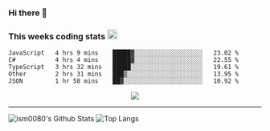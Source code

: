 ### Hi there 👋

<!--START_SECTION:giphy-->
<!--END_SECTION:giphy-->

### This weeks coding stats <img src="https://media1.giphy.com/media/LmNwrBhejkK9EFP504/giphy.gif?cid=ecf05e4723nsktnyyj53u162g7cy5rjqfg6gz06kxdg5y55g&rid=giphy.gif" width="20" height="20" />
<!--START_SECTION:waka-->
```text
JavaScript   4 hrs 9 mins    █████▓░░░░░░░░░░░░░░░░░░░   23.02 % 
C#           4 hrs 4 mins    █████▓░░░░░░░░░░░░░░░░░░░   22.55 % 
TypeScript   3 hrs 32 mins   █████░░░░░░░░░░░░░░░░░░░░   19.61 % 
Other        2 hrs 31 mins   ███▒░░░░░░░░░░░░░░░░░░░░░   13.95 % 
JSON         1 hr 58 mins    ██▓░░░░░░░░░░░░░░░░░░░░░░   10.92 % 
```
<!--END_SECTION:waka-->

<!--START_SECTION:comicstrip-->
<p align="center">
 <a href="https://xkcd.com/">
 <img src="https://imgs.xkcd.com/comics/iss_vaccine.png" />
</a>
</p>
<!--END_SECTION:comicstrip-->

---

![ism0080's Github Stats](https://github-readme-stats.vercel.app/api?username=ism0080&show_icons=true%hide_border=true&hide=issues)
![Top Langs](https://github-readme-stats.vercel.app/api/top-langs/?username=ism0080&layout=compact)

<!--
**ism0080/ism0080** is a ✨ _special_ ✨ repository because its `README.md` (this file) appears on your GitHub profile.

Here are some ideas to get you started:

- 🔭 I’m currently working on ...
- 🌱 I’m currently learning ...
- 👯 I’m looking to collaborate on ...
- 🤔 I’m looking for help with ...
- 💬 Ask me about ...
- 📫 How to reach me: ...
- 😄 Pronouns: ...
- ⚡ Fun fact: ...
-->
